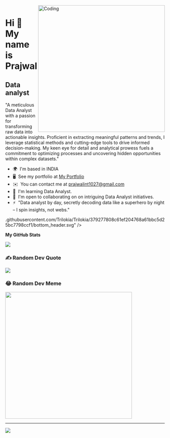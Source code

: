 
<img align="right" alt="Coding" width="400" src="https://media.tenor.com/rePDfDWO3XoAAAAd/hacking.gif">

Hi 👋 My name is Prajwal
========================

Data analyst
------------

"A meticulous Data Analyst with a passion for transforming raw data into actionable insights. Proficient in extracting meaningful patterns and trends, I leverage statistical methods and cutting-edge tools to drive informed decision-making. My keen eye for detail and analytical prowess fuels a commitment to optimizing processes and uncovering hidden opportunities within complex datasets."

* 🌍  I'm based in INDIA
* 🖥️  See my portfolio at [My Portfolio](http://prajwalda.000webhostapp.com/prajwal/)
* ✉️  You can contact me at [prajwalint1027@gmail.com](mailto:prajwalint1027@gmail.com)
* 🧠  I'm learning Data Analyst.
* 🤝  I'm open to collaborating on on intriguing Data Analyst initiatives.
* ⚡  "Data analyst by day, secretly decoding data like a superhero by night – I spin insights, not webs."

.githubusercontent.com/Trilokia/Trilokia/379277808c61ef204768a61bbc5d25bc7798ccf1/bottom_header.svg" />

<b>My GitHub Stats</b>

<a href="http://www.github.com/PrajwalDataAnalyst"><img src="https://github-readme-streak-stats.herokuapp.com/?user=PrajwalDataAnalyst&stroke=ffffff&background=1c1917&ring=0891b2&fire=0891b2&currStreakNum=ffffff&currStreakLabel=0891b2&sideNums=ffffff&sideLabels=ffffff&dates=ffffff&hide_border=true" /></a>
### ✍️ Random Dev Quote
![](https://quotes-github-readme.vercel.app/api?type=vetical&theme=radical)



### 😂 Random Dev Meme
<img src='https://randommeme-five.vercel.app/' style="height: 400px;"/>

---
[![](https://visitcount.itsvg.in/api?id=Prajwal_Data_Analyst&icon=0&color=0)](https://visitcount.itsvg.in)



  
<!-- Proudly created with GPRM ( https://gprm.itsvg.in ) -->
